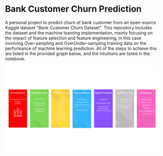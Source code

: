 # Bank Customer Churn Prediction
A personal project to predict churn of bank customer from an open-source Kaggle dataset "Bank Customer Churn Dataset". This repository includes the dataset and the machine learning implementation, mainly focusing on the impact of feature selection and feature engineering, in this case involving Over-sampling and OverUnder-sampling training data on the performance of machine learning prediction. All of the steps to achieve this are listed in the provided graph below, and the intuitions are listed in the notebook.

![alt text](table.png)
